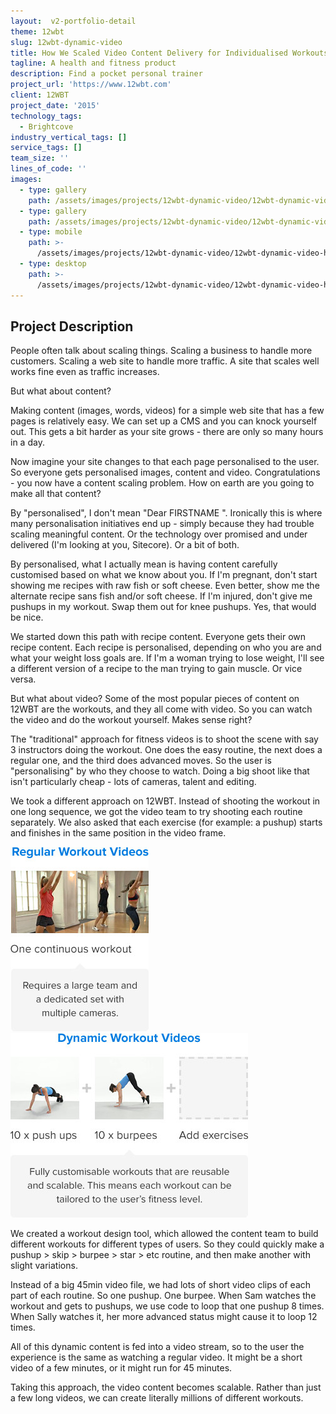 ```yaml
---
layout:  v2-portfolio-detail
theme: 12wbt
slug: 12wbt-dynamic-video
title: How We Scaled Video Content Delivery for Individualised Workouts
tagline: A health and fitness product
description: Find a pocket personal trainer
project_url: 'https://www.12wbt.com'
client: 12WBT
project_date: '2015'
technology_tags:
  - Brightcove
industry_vertical_tags: []
service_tags: []
team_size: ''
lines_of_code: ''
images:
  - type: gallery
    path: /assets/images/projects/12wbt-dynamic-video/12wbt-dynamic-video-1.jpg
  - type: gallery
    path: /assets/images/projects/12wbt-dynamic-video/12wbt-dynamic-video-2.jpg
  - type: mobile
    path: >-
      /assets/images/projects/12wbt-dynamic-video/12wbt-dynamic-video-hero-mobile.jpg
  - type: desktop
    path: >-
      /assets/images/projects/12wbt-dynamic-video/12wbt-dynamic-video-hero-desktop.jpg
---
```


## Project Description

People often talk about scaling things. Scaling a business to handle more customers. Scaling a web site to handle more traffic. A site that scales well works fine even as traffic increases.

But what about content?

Making content (images, words, videos) for a simple web site that has a few pages is relatively easy. We can set up a CMS and you can knock yourself out. This gets a bit harder as your site grows - there are only so many hours in a day.

Now imagine your site changes to that each page personalised to the user. So everyone gets personalised images, content and video. Congratulations - you now have a content scaling problem. How on earth are you going to make all that content?

By "personalised", I don't mean "Dear FIRSTNAME ". Ironically this is where many personalisation initiatives end up - simply because they had trouble scaling meaningful content. Or the technology over promised and under delivered (I'm looking at you, Sitecore). Or a bit of both.

By personalised, what I actually mean is having content carefully customised based on what we know about you. If I'm pregnant, don't start showing me recipes with raw fish or soft cheese. Even better, show me the alternate recipe sans fish and/or soft cheese. If I'm injured, don't give me pushups in my workout. Swap them out for knee pushups. Yes, that would be nice.

We started down this path with recipe content. Everyone gets their own recipe content. Each recipe is personalised, depending on who you are and what your weight loss goals are. If I'm a woman trying to lose weight, I'll see a different version of a recipe to the man trying to gain muscle. Or vice versa.

But what about video? Some of the most popular pieces of content on 12WBT are the workouts, and they all come with video. So you can watch the video and do the workout yourself. Makes sense right?

The "traditional" approach for fitness videos is to shoot the scene with say 3 instructors doing the workout. One does the easy routine, the next does a regular one, and the third does advanced moves. So the user is "personalising" by who they choose to watch. Doing a big shoot like that isn't particularly cheap - lots of cameras, talent and editing.

We took a different approach on 12WBT. Instead of shooting the workout in one long sequence, we got the video team to try shooting each routine separately. We also asked that each exercise (for example: a pushup) starts and finishes in the same position in the video frame.

![Regular Workout Videos](/assets/images/projects/12wbt-dynamic-video/12wbt-video-diagram-1.jpg)
![Dynamic Workout Videos](/assets/images/projects/12wbt-dynamic-video/12wbt-video-diagram-2.jpg)

We created a workout design tool, which allowed the content team to build different workouts for different types of users. So they could quickly make a pushup > skip > burpee > star > etc routine, and then make another with slight variations.

Instead of a big 45min video file, we had lots of short video clips of each part of each routine. So one pushup. One burpee. When Sam watches the workout and gets to pushups, we use code to loop that one pushup 8 times. When Sally watches it, her more advanced status might cause it to loop 12 times.

All of this dynamic content is fed into a video stream, so to the user the experience is the same as watching a regular video. It might be a short video of a few minutes, or it might run for 45 minutes.

Taking this approach, the video content becomes scalable. Rather than just a few long videos, we can create literally millions of different workouts.
